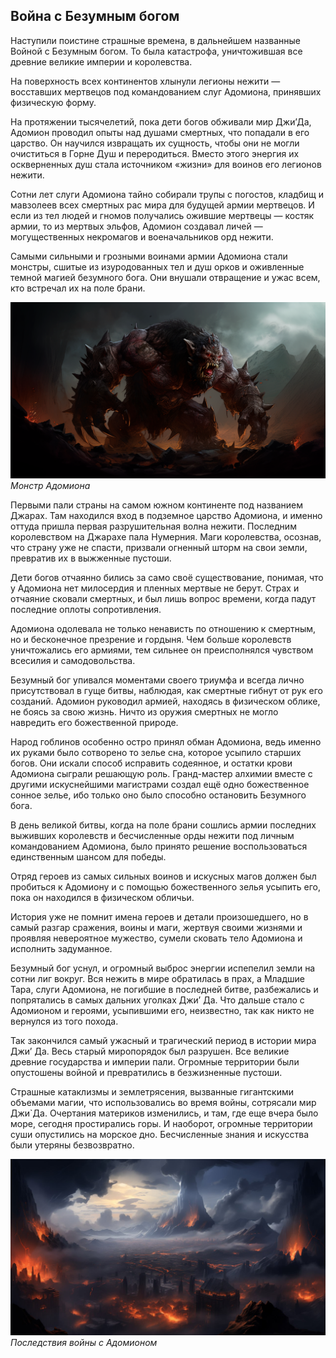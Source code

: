 ## Война с Безумным богом

Наступили поистине страшные времена, в дальнейшем названные Войной с Безумным богом. То была катастрофа, уничтожившая все древние великие империи и королевства.

На поверхность всех континентов хлынули легионы нежити — восставших мертвецов под командованием слуг Адомиона, принявших физическую форму.

На протяжении тысячелетий, пока дети богов обживали мир Джи’Да, Адомион проводил опыты над душами смертных, что попадали в его царство. Он научился извращать их сущность, чтобы они не могли очиститься в Горне Душ и переродиться. Вместо этого энергия их оскверненных душ стала источником «жизни» для воинов его легионов нежити.

Сотни лет слуги Адомиона тайно собирали трупы с погостов, кладбищ и мавзолеев всех смертных рас мира для будущей армии мертвецов. И если из тел людей и гномов получались ожившие мертвецы — костяк армии, то из мертвых эльфов, Адомион создавал личей — могущественных некромагов и военачальников орд нежити.

Самыми сильными и грозными воинами армии Адомиона стали монстры, сшитые из изуродованных тел и душ орков и оживленные темной магией безумного бога. Они внушали отвращение и ужас всем, кто встречал их на поле брани.

![](images/7monstr.2x.png)
*Монстр Адомиона*

Первыми пали страны на самом южном континенте под названием Джарах. Там находился вход в подземное царство Адомиона, и именно оттуда пришла первая разрушительная волна нежити. Последним королевством на Джарахе пала Нумерния. Маги королевства, осознав, что страну уже не спасти, призвали огненный шторм на свои земли, превратив их в выжженные пустоши.

Дети богов отчаянно бились за само своё существование, понимая, что у Адомиона нет милосердия и пленных мертвые не берут. Страх и отчаяние сковали смертных, и был лишь вопрос времени, когда падут последние оплоты сопротивления.

Адомиона одолевала не только ненависть по отношению к смертным, но и бесконечное презрение и гордыня. Чем больше королевств уничтожались его армиями, тем сильнее он преисполнялся чувством всесилия и самодовольства.

Безумный бог упивался моментами своего триумфа и всегда лично присутствовал в гуще битвы, наблюдая, как смертные гибнут от рук его созданий. Адомион руководил армией, находясь в физическом облике, не боясь за свою жизнь. Ничто из оружия смертных не могло навредить его божественной природе.

Народ гоблинов особенно остро принял обман Адомиона, ведь именно их руками было сотворено то зелье сна, которое усыпило старших богов. Они искали способ исправить содеянное, и остатки крови Адомиона сыграли решающую роль. Гранд-мастер алхимии вместе с другими искуснейшими магистрами создал ещё одно божественное сонное зелье, ибо только оно было способно остановить Безумного бога.

В день великой битвы, когда на поле брани сошлись армии последних выживших королевств и бесчисленные орды нежити под личным командованием Адомиона, было принято решение воспользоваться единственным шансом для победы.

Отряд героев из самых сильных воинов и искусных магов должен был пробиться к Адомиону и с помощью божественного зелья усыпить его, пока он находился в физическом обличьи.

История уже не помнит имена героев и детали произошедшего, но в самый разгар сражения, воины и маги, жертвуя своими жизнями и проявляя невероятное мужество, сумели сковать тело Адомиона и исполнить задуманное.

Безумный бог уснул, и огромный выброс энергии испепелил земли на сотни лиг вокруг. Вся нежить в мире обратилась в прах, а Младшие Тара, слуги Адомиона, не погибшие в последней битве, разбежались и попрятались в самых дальних уголках Джи’ Да. Что дальше стало с Адомионом и героями, усыпившими его, неизвестно, так как никто не вернулся из того похода.

Так закончился самый ужасный и трагический период в истории мира Джи’ Да. Весь старый миропорядок был разрушен. Все великие древние государства и империи пали. Огромные территории были опустошены войной и превратились в безжизненные пустоши.

Страшные катаклизмы и землетрясения, вызванные гигантскими объемами магии, что использовались во время войны, сотрясали мир Джи`Да. Очертания материков изменились, и там, где еще вчера было море, сегодня простирались горы. И наоборот, огромные территории суши опустились на морское дно. Бесчисленные знания и искусства были утеряны безвозвратно.

![](images/6endgoldenera.2x.jpg)
*Последствия войны с Адомионом*